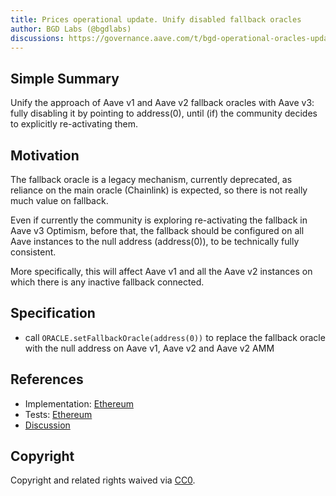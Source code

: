 ```yaml
---
title: Prices operational update. Unify disabled fallback oracles
author: BGD Labs (@bgdlabs)
discussions: https://governance.aave.com/t/bgd-operational-oracles-update/13213/13
---
```


## Simple Summary

Unify the approach of Aave v1 and Aave v2 fallback oracles with Aave v3: fully disabling it by pointing to address(0), until (if) the community decides to explicitly re-activating them.

## Motivation

The fallback oracle is a legacy mechanism, currently deprecated, as reliance on the main oracle (Chainlink) is expected, so there is not really much value on fallback.

Even if currently the community is exploring re-activating the fallback in Aave v3 Optimism, before that, the fallback should be configured on all Aave instances to the null address (address(0)), to be technically fully consistent.

More specifically, this will affect Aave v1 and all the Aave v2 instances on which there is any inactive fallback connected.

## Specification

- call `ORACLE.setFallbackOracle(address(0))` to replace the fallback oracle with the null address on Aave v1, Aave v2 and Aave v2 AMM

## References

- Implementation: [Ethereum](https://github.com/bgd-labs/aave-proposals/blob/40685b9bb6b61367cc52e261631395f95fbb3c52/src/AaveV2_Eth_RemoveFallbackOracles_20230407/AaveV2EthRemoveFallbackOracles20230407.sol)
- Tests: [Ethereum](https://github.com/bgd-labs/aave-proposals/blob/40685b9bb6b61367cc52e261631395f95fbb3c52/src/AaveV2_Eth_UnifyFallbackOracles_20230507/AaveV2EthUnifyFallbackOracles20230507.t.sol)
- [Discussion](https://governance.aave.com/t/bgd-operational-oracles-update/13213/13)

## Copyright

Copyright and related rights waived via [CC0](https://creativecommons.org/publicdomain/zero/1.0/).
